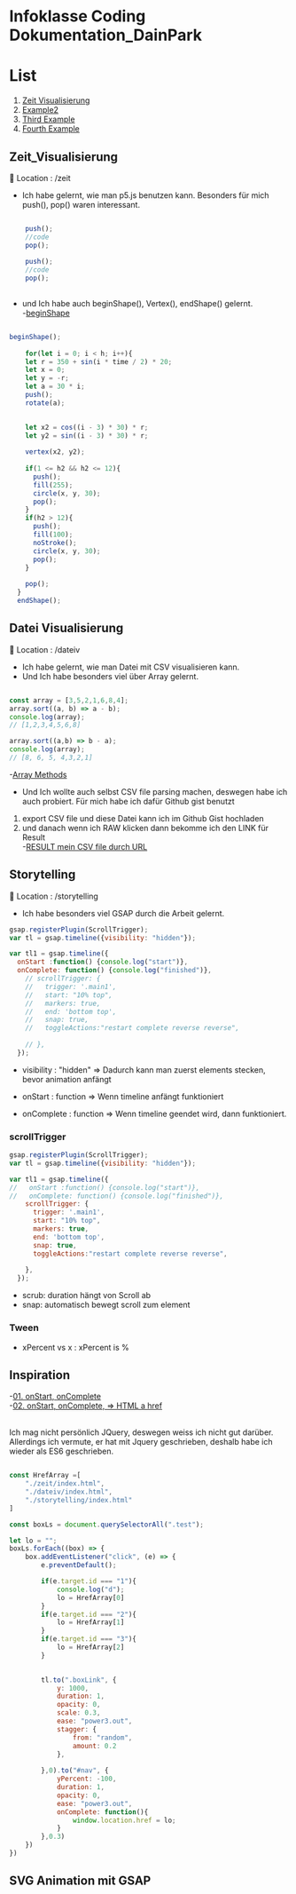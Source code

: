 # Infoklasse Coding Dokumentation_DainPark


# List
1. [Zeit Visualisierung](#Zeit_Visualisierung)
2. [Example2](#example2)
3. [Third Example](#third-example)
4. [Fourth Example](#fourth-examplehttpwwwfourthexamplecom)
## Zeit_Visualisierung
📍 Location : /zeit

- Ich habe gelernt, wie man p5.js benutzen kann. Besonders für mich push(), pop() waren interessant.
``` javascript

    push();
    //code
    pop();
  
    push();
    //code
    pop();
    
```

- und Ich habe auch beginShape(), Vertex(), endShape() gelernt.<br />
-[beginShape](https://p5js.org/reference/#/p5/beginShape)
``` javascript

beginShape();
    
    for(let i = 0; i < h; i++){
    let r = 350 + sin(i * time / 2) * 20;
    let x = 0;
    let y = -r;
    let a = 30 * i;
    push();
    rotate(a);

    
    let x2 = cos((i - 3) * 30) * r;
    let y2 = sin((i - 3) * 30) * r;
  
    vertex(x2, y2);
    
    if(1 <= h2 && h2 <= 12){
      push();
      fill(255);
      circle(x, y, 30);
      pop();
    }
    if(h2 > 12){
      push();
      fill(100);
      noStroke();
      circle(x, y, 30);
      pop();
    }
    
    pop();
  }
  endShape();
```


## Datei Visualisierung
📍 Location : /dateiv

- Ich habe gelernt, wie man Datei mit CSV visualisieren kann.
- Und Ich habe besonders viel über Array gelernt.
``` javascript

const array = [3,5,2,1,6,8,4];
array.sort((a, b) => a - b);
console.log(array);
// [1,2,3,4,5,6,8]

array.sort((a,b) => b - a);
console.log(array);
// [8, 6, 5, 4,3,2,1]
```
-[Array Methods](https://developer.mozilla.org/en-US/docs/Web/JavaScript/Reference/Global_Objects/Array)

- Und Ich wollte auch selbst CSV file parsing machen, deswegen habe ich auch probiert.
Für mich habe ich dafür Github gist benutzt
1. export CSV file und diese Datei kann ich im Github Gist hochladen
2. und danach wenn ich RAW klicken dann bekomme ich den LINK für Result<br />
-[RESULT mein CSV file durch URL](https://gist.githubusercontent.com/DainPark-web/ec078c35b17aaa7058c2ece82a79bee5/raw/gistfile1.txt)

## Storytelling
📍 Location : /storytelling

- Ich habe besonders viel GSAP durch die Arbeit gelernt.

``` javascript
gsap.registerPlugin(ScrollTrigger);
var tl = gsap.timeline({visibility: "hidden"});

var tl1 = gsap.timeline({
  onStart :function() {console.log("start")},
  onComplete: function() {console.log("finished")},
    // scrollTrigger: { 
    //   trigger: '.main1',
    //   start: "10% top",
    //   markers: true,
    //   end: 'bottom top',
    //   snap: true, 
    //   toggleActions:"restart complete reverse reverse",
      
    // },
  });
```
* visibility : "hidden" 
=> Dadurch kann man zuerst elements stecken, bevor animation anfängt

* onStart : function
=> Wenn timeline anfängt funktioniert

* onComplete : function
=> Wenn timeline geendet wird, dann funktioniert.


### scrollTrigger 
```javascript
gsap.registerPlugin(ScrollTrigger);
var tl = gsap.timeline({visibility: "hidden"});

var tl1 = gsap.timeline({
//   onStart :function() {console.log("start")},
//   onComplete: function() {console.log("finished")},
    scrollTrigger: { 
      trigger: '.main1',
      start: "10% top",
      markers: true,
      end: 'bottom top',
      snap: true, 
      toggleActions:"restart complete reverse reverse",
      
    },
  });

```
* scrub: duration hängt von Scroll ab
* snap: automatisch bewegt scroll zum element


### Tween
* xPercent vs x : xPercent is % 



## Inspiration
-[01. onStart, onComplete](https://greensock.com/forums/topic/19722-proper-use-of-oncomplete-callback/)<br />
-[02. onStart, onComplete, => HTML a href](https://greensock.com/forums/topic/17408-open-a-link-after-tweening/)


<br>
Ich mag nicht persönlich JQuery, deswegen weiss ich nicht gut darüber. Allerdings ich vermute, er hat mit Jquery geschrieben, deshalb habe ich wieder als ES6 geschrieben. 

``` javascript

const HrefArray =[
    "./zeit/index.html",
    "./dateiv/index.html",
    "./storytelling/index.html"
]

const boxLs = document.querySelectorAll(".test");

let lo = "";
boxLs.forEach((box) => {
    box.addEventListener("click", (e) => {
        e.preventDefault();

        if(e.target.id === "1"){
            console.log("d");
            lo = HrefArray[0]
        }
        if(e.target.id === "2"){
            lo = HrefArray[1]
        }
        if(e.target.id === "3"){
            lo = HrefArray[2]
        }
       

        tl.to(".boxLink", {
            y: 1000,
            duration: 1,
            opacity: 0,
            scale: 0.3,
            ease: "power3.out",
            stagger: {
                from: "random",
                amount: 0.2
            },
            
        },0).to("#nav", {
            yPercent: -100,
            duration: 1,
            opacity: 0,
            ease: "power3.out",
            onComplete: function(){
                window.location.href = lo;
            }
        },0.3)
    })
})
```



## SVG Animation mit GSAP